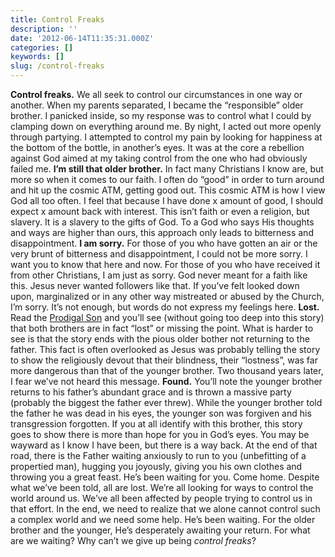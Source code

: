 ```yaml
---
title: Control Freaks
description: ''
date: '2012-06-14T11:35:31.000Z'
categories: []
keywords: []
slug: /control-freaks
---
```

**Control freaks.** We all seek to control our circumstances in one way or another. When my parents separated, I became the “responsible” older brother. I panicked inside, so my response was to control what I could by clamping down on everything around me. By night, I acted out more openly through partying. I attempted to control my pain by looking for happiness at the bottom of the bottle, in another’s eyes. It was at the core a rebellion against God aimed at my taking control from the one who had obviously failed me.
**I’m still that older brother.** In fact many Christians I know are, but more so when it comes to our faith. I often do “good” in order to turn around and hit up the cosmic ATM, getting good out. This cosmic ATM is how I view God all too often. I feel that because I have done x amount of good, I should expect x amount back with interest. This isn’t faith or even a religion, but slavery. It is a slavery to the gifts of God. To a God who says His thoughts and ways are higher than ours, this approach only leads to bitterness and disappointment.
**I am sorry.** For those of you who have gotten an air or the very brunt of bitterness and disappointment, I could not be more sorry. I want you to know that here and now. For those of you who have received it from other Christians, I am just as sorry. God never meant for a faith like this. Jesus never wanted followers like that. If you’ve felt looked down upon, marginalized or in any other way mistreated or abused by the Church, I’m sorry. It’s not enough, but words do not express my feelings here.
**Lost.** Read the [Prodigal Son](http://www.biblegateway.com/passage/?search=Luke%2015:11-32&version=ESV) and you’ll see (without going too deep into this story) that both brothers are in fact “lost” or missing the point. What is harder to see is that the story ends with the pious older bother not returning to the father. This fact is often overlooked as Jesus was probably telling the story to show the religiously devout that their blindness, their “lostness”, was far more dangerous than that of the younger brother. Two thousand years later, I fear we’ve not heard this message.
**Found.** You’ll note the younger brother returns to his father’s abundant grace and is thrown a massive party (probably the biggest the father ever threw). While the younger brother told the father he was dead in his eyes, the younger son was forgiven and his transgression forgotten. If you at all identify with this brother, this story goes to show there is more than hope for you in God’s eyes. You may be wayward as I know I have been, but there is a way back. At the end of that road, there is the Father waiting anxiously to run to you (unbefitting of a propertied man), hugging you joyously, giving you his own clothes and throwing you a great feast. He’s been waiting for you. Come home.
Despite what we’ve been told, all are lost. We’re all looking for ways to control the world around us. We’ve all been affected by people trying to control us in that effort. In the end, we need to realize that we alone cannot control such a complex world and we need some help. He’s been waiting. For the older brother and the younger, He’s desperately awaiting your return. For what are we waiting? Why can’t we give up being _control freaks_?
